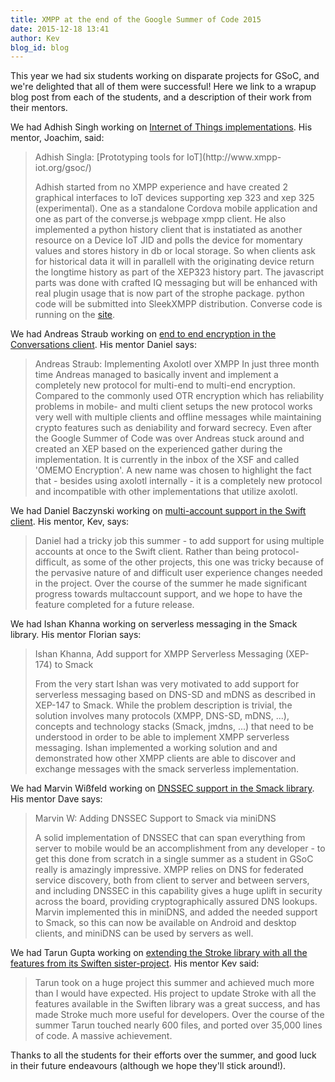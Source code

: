 ```yaml
---
title: XMPP at the end of the Google Summer of Code 2015
date: 2015-12-18 13:41
author: Kev
blog_id: blog
---
```


This year we had six students working on disparate projects for GSoC, and we're delighted that all of them were successful! Here we link to a wrapup blog post from each of the students, and a description of their work from their mentors.

We had Adhish Singh working on [Internet of Things implementations](http://www.xmpp-iot.org/gsoc/week-12/). His mentor, Joachim, said:

<blockquote>Adhish Singla: [Prototyping tools for IoT](http://www.xmpp-iot.org/gsoc/)

Adhish started from no XMPP experience and have created 2 graphical interfaces to IoT devices supporting xep 323 and xep 325 (experimental). One as a standalone Cordova mobile application and one as part of the converse.js webpage xmpp client. He also implemented a python history client that is instatiated as another resource on a Device IoT JID and polls the device for momentary values and stores history in db or local storage. So when clients ask for historical data it will in parallell with the originating device return the longtime history as part of the XEP323 history part. The javascript parts was done with crafted IQ messaging but will be enhanced with real plugin usage that is now part of the strophe package. python code will be submitted into SleekXMPP distribution. Converse code is running on the [site](http://www.xmpp-iot.org/).
</blockquote>

We had Andreas Straub working on [end to end encryption in the Conversations client](http://conversationsgsoc2015.blogspot.co.uk/2015/09/omemo.html). His mentor Daniel says:

<blockquote>Andreas Straub: Implementing Axolotl over XMPP
In just three month time Andreas managed to basically invent and implement a completely new protocol for multi-end to multi-end encryption. Compared to the commonly used OTR encryption which has  reliability problems in mobile- and multi client setups the new protocol works very well with multiple clients and offline messages while maintaining crypto features such as deniability and forward secrecy. Even after the Google Summer of Code was over Andreas stuck around and created an XEP based on the experienced gather during the implementation. It is currently in the inbox of the XSF and called 'OMEMO Encryption'. A new name was chosen to highlight the fact that - besides using axolotl internally - it is a completely new protocol and incompatible with other implementations that utilize axolotl.
</blockquote>

We had Daniel Baczynski working on [multi-account support in the Swift client](http://danielbgsoc.blogspot.co.uk/2015/08/polishing-and-fixing-existing-code.html). His mentor, Kev, says:

<blockquote>Daniel had a tricky job this summer - to add support for using multiple accounts at once to the Swift client. Rather than being protocol-difficult, as some of the other projects, this one was tricky because of the pervasive nature of and difficult user experience changes needed in the project. Over the course of the summer he made significant progress towards multaccount support, and we hope to have the feature completed for a future release.</blockquote>

We had Ishan Khanna working on serverless messaging in the Smack library. His mentor Florian says:

<blockquote>Ishan Khanna, Add support for XMPP Serverless Messaging (XEP-174) to Smack

From the very start Ishan was very motivated to add support for
serverless messaging based on DNS-SD and mDNS as described in XEP-147 to
Smack. While the problem description is trivial, the solution involves
many protocols (XMPP, DNS-SD, mDNS, ...), concepts and technology stacks
(Smack, jmdns, ...) that need to be understood in order to be able to
implement XMPP serverless messaging. Ishan implemented a working
solution and and demonstrated how other XMPP clients are able to
discover and exchange messages with the smack serverless implementation.
</blockquote>

We had Marvin Wißfeld working on [DNSSEC support in the Smack library](http://mar-v-in.github.io/gsoc15/weekly-report/2015/08/21/thanks.html). His mentor Dave says:

<blockquote>Marvin W: Adding DNSSEC Support to Smack via miniDNS

A solid implementation of DNSSEC that can span everything from server to mobile would be an accomplishment from any developer - to get this done from scratch in a single summer as a student in GSoC really is amazingly impressive. XMPP relies on DNS for federated service discovery, both from client to server and between servers, and including DNSSEC in this capability gives a huge uplift in security across the board, providing cryptographically assured DNS lookups. Marvin implemented this in miniDNS, and added the needed support to Smack, so this can now be available on Android and desktop clients, and miniDNS can be used by servers as well.
</blockquote>

We had Tarun Gupta working on [extending the Stroke library with all the features from its Swiften sister-project](http://tarun018.blogspot.co.uk/2015/08/wrap-up.html). His mentor Kev said:

<blockquote>Tarun took on a huge project this summer and achieved much more than I would have expected. His project to update Stroke with all the features available in the Swiften library was a great success, and has made Stroke much more useful for developers. Over the course of the summer Tarun touched nearly 600 files, and ported over 35,000 lines of code. A massive achievement.
</blockquote>

Thanks to all the students for their efforts over the summer, and good luck in their future endeavours (although we hope they'll stick around!).
